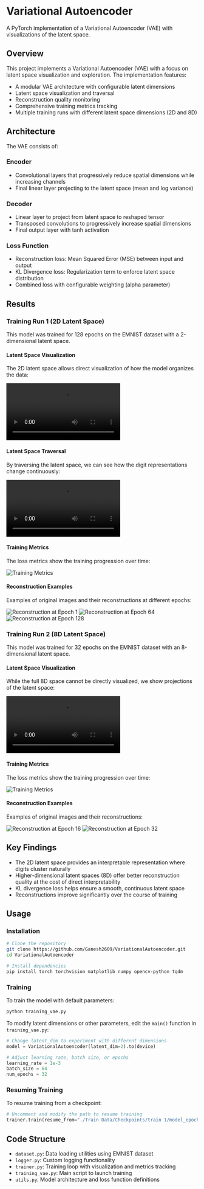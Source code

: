 # Variational Autoencoder

A PyTorch implementation of a Variational Autoencoder (VAE) with visualizations of the latent space.

## Overview

This project implements a Variational Autoencoder (VAE) with a focus on latent space visualization and exploration. The implementation features:

- A modular VAE architecture with configurable latent dimensions
- Latent space visualization and traversal
- Reconstruction quality monitoring
- Comprehensive training metrics tracking
- Multiple training runs with different latent space dimensions (2D and 8D)

## Architecture

The VAE consists of:

### Encoder
- Convolutional layers that progressively reduce spatial dimensions while increasing channels
- Final linear layer projecting to the latent space (mean and log variance)

### Decoder
- Linear layer to project from latent space to reshaped tensor
- Transposed convolutions to progressively increase spatial dimensions
- Final output layer with tanh activation

### Loss Function
- Reconstruction loss: Mean Squared Error (MSE) between input and output
- KL Divergence loss: Regularization term to enforce latent space distribution
- Combined loss with configurable weighting (alpha parameter)

## Results

### Training Run 1 (2D Latent Space)

This model was trained for 128 epochs on the EMNIST dataset with a 2-dimensional latent space.

#### Latent Space Visualization

The 2D latent space allows direct visualization of how the model organizes the data:

![Latent Space Visualization](./Train%20Data/Graphs/train%201/latent_space_2.mp4)

#### Latent Space Traversal

By traversing the latent space, we can see how the digit representations change continuously:

![Latent Space Traversal](./Train%20Data/Graphs/train%201/latent_space_1.mp4)

#### Training Metrics

The loss metrics show the training progression over time:

![Training Metrics](./Train%20Data/Graphs/train%201/metrics.png)

#### Reconstruction Examples

Examples of original images and their reconstructions at different epochs:

![Reconstruction at Epoch 1](./Train%20Data/Graphs/train%201/recon_epoch_1.png)
![Reconstruction at Epoch 64](./Train%20Data/Graphs/train%201/recon_epoch_64.png)
![Reconstruction at Epoch 128](./Train%20Data/Graphs/train%201/recon_epoch_128.png)

### Training Run 2 (8D Latent Space)

This model was trained for 32 epochs on the EMNIST dataset with an 8-dimensional latent space.

#### Latent Space Visualization

While the full 8D space cannot be directly visualized, we show projections of the latent space:

![Latent Space Visualization](./Train%20Data/Graphs/train%202/latent_space_1.mp4)

#### Training Metrics

The loss metrics show the training progression over time:

![Training Metrics](./Train%20Data/Graphs/train%202/metrics.png)

#### Reconstruction Examples

Examples of original images and their reconstructions:

![Reconstruction at Epoch 16](./Train%20Data/Graphs/train%202/recon_epoch_16.png)
![Reconstruction at Epoch 32](./Train%20Data/Graphs/train%202/recon_epoch_32.png)

## Key Findings

- The 2D latent space provides an interpretable representation where digits cluster naturally
- Higher-dimensional latent spaces (8D) offer better reconstruction quality at the cost of direct interpretability
- KL divergence loss helps ensure a smooth, continuous latent space
- Reconstructions improve significantly over the course of training

## Usage

### Installation

```bash
# Clone the repository
git clone https://github.com/Ganesh2609/VariationalAutoencoder.git
cd VariationalAutoencoder

# Install dependencies
pip install torch torchvision matplotlib numpy opencv-python tqdm
```

### Training

To train the model with default parameters:

```bash
python training_vae.py
```

To modify latent dimensions or other parameters, edit the `main()` function in `training_vae.py`:

```python
# Change latent_dim to experiment with different dimensions
model = VariationalAutoencoder(latent_dim=2).to(device)

# Adjust learning rate, batch size, or epochs
learning_rate = 1e-3
batch_size = 64
num_epochs = 32
```

### Resuming Training

To resume training from a checkpoint:

```python
# Uncomment and modify the path to resume training
trainer.train(resume_from="./Train Data/Checkpoints/train 1/model_epoch_12.pth")
```

## Code Structure

- `dataset.py`: Data loading utilities using EMNIST dataset
- `logger.py`: Custom logging functionality
- `trainer.py`: Training loop with visualization and metrics tracking
- `training_vae.py`: Main script to launch training
- `utils.py`: Model architecture and loss function definitions